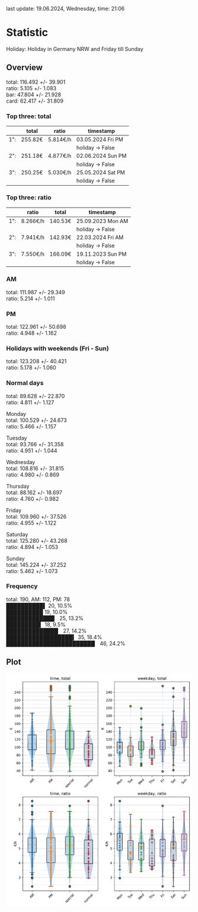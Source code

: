 last update: 19.06.2024, Wednesday, time: 21:06
# Statistic  
Holiday: Holiday in Germany NRW and Friday till Sunday  
## Overview  
total: 116.492 +/- 39.901  
ratio:   5.105 +/-  1.083  
bar:    47.804 +/- 21.928  
card:   62.417 +/- 31.809  
  
  
### Top three: total  
&nbsp;|total|ratio|timestamp
---|---|---|---
1":|255.82€|5.814€/h|03.05.2024 Fri PM
&nbsp;|&nbsp;|&nbsp;|holiday -> False
2":|251.18€|4.877€/h|02.06.2024 Sun PM
&nbsp;|&nbsp;|&nbsp;|holiday -> False
3":|250.25€|5.030€/h|25.05.2024 Sat PM
&nbsp;|&nbsp;|&nbsp;|holiday -> False
  
  
### Top three: ratio  
&nbsp;|ratio|total|timestamp
---|---|---|---
1":|8.266€/h|140.53€|25.09.2023 Mon AM
&nbsp;|&nbsp;|&nbsp;|holiday -> False
2":|7.941€/h|142.93€|22.03.2024 Fri AM
&nbsp;|&nbsp;|&nbsp;|holiday -> False
3":|7.550€/h|166.09€|19.11.2023 Sun PM
&nbsp;|&nbsp;|&nbsp;|holiday -> False
  
  
### AM  
total: 111.987 +/- 29.349  
ratio:   5.214 +/-  1.011  
  
### PM  
total: 122.961 +/- 50.698  
ratio:   4.948 +/-  1.162  
  
  
### Holidays with weekends (Fri - Sun)  
total: 123.208 +/- 40.421  
ratio:   5.178 +/-  1.060  
  
### Normal days  
total:  89.628 +/- 22.870  
ratio:   4.811 +/-  1.127  
  
  
Monday  
total: 100.529 +/- 24.673  
ratio:   5.466 +/-  1.157  
  
Tuesday  
total:  93.766 +/- 31.358  
ratio:   4.951 +/-  1.044  
  
Wednesday  
total: 108.816 +/- 31.815  
ratio:   4.980 +/-  0.869  
  
Thursday  
total:  88.162 +/- 18.697  
ratio:   4.760 +/-  0.982  
  
Friday  
total: 109.960 +/- 37.526  
ratio:   4.955 +/-  1.122  
  
Saturday  
total: 125.280 +/- 43.268  
ratio:   4.894 +/-  1.053  
  
Sunday  
total: 145.224 +/- 37.252  
ratio:   5.462 +/-  1.073  
  
  
### Frequency  
total: 190, AM: 112, PM: 78  
██████████▌ 20, 10.5%  
██████████ 19, 10.0%  
█████████████▏ 25, 13.2%  
█████████▍ 18, 9.5%  
██████████████▏ 27, 14.2%  
██████████████████▍ 35, 18.4%  
████████████████████████▏ 46, 24.2%  
  
  
## Plot  
![Image](harvest.png)